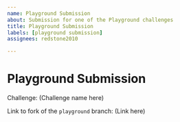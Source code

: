 ```yaml
---
name: Playground Submission
about: Submission for one of the Playground challenges
title: Playground Submission
labels: [playground submission]
assignees: redstone2010

---
```

# Playground Submission
Challenge: (Challenge name here)

Link to fork of the `playground` branch: (Link here)
